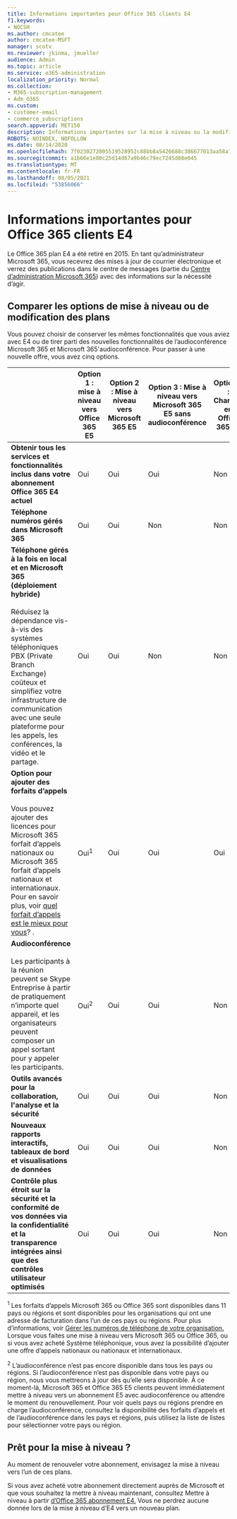 ```yaml
---
title: Informations importantes pour Office 365 clients E4
f1.keywords:
- NOCSH
ms.author: cmcatee
author: cmcatee-MSFT
manager: scotv
ms.reviewer: jkinma, jmueller
audience: Admin
ms.topic: article
ms.service: o365-administration
localization_priority: Normal
ms.collection:
- M365-subscription-management
- Adm_O365
ms.custom:
- customer-email
- commerce_subscriptions
search.appverid: MET150
description: Informations importantes sur la mise à niveau ou la modification des plans pour les clients ayant Office 365 abonnement E4.
ROBOTS: NOINDEX, NOFOLLOW
ms.date: 08/14/2020
ms.openlocfilehash: 7f0230272005519528952c88bb8a5426688c386677013aa58a7e46ad3a25ca2f
ms.sourcegitcommit: a1b66e1e80c25d14d67a9b46c79ec7245d88e045
ms.translationtype: MT
ms.contentlocale: fr-FR
ms.lasthandoff: 08/05/2021
ms.locfileid: "53856066"
---
```

# <a name="important-information-for-office-365-e4-customers"></a>Informations importantes pour Office 365 clients E4

Le Office 365 plan E4 a été retiré en 2015. En tant qu’administrateur Microsoft 365, vous recevrez des mises à jour de courrier électronique et verrez des publications dans le centre de messages (partie du [Centre d’administration Microsoft 365](https://go.microsoft.com/fwlink/p/?linkid=2024339)) avec des informations sur la nécessité d’agir.

## <a name="compare-your-options-for-upgrading-or-changing-plans"></a>Comparer les options de mise à niveau ou de modification des plans

Vous pouvez choisir de conserver les mêmes fonctionnalités que vous aviez avec E4 ou de tirer parti des nouvelles fonctionnalités de l’audioconférence Microsoft 365 et Microsoft 365'audioconférence. Pour passer à une nouvelle offre, vous avez cinq options.

|  | Option 1 : mise à niveau vers Office 365 E5 | Option 2 : Mise à niveau vers Microsoft 365 E5 | Option 3 : Mise à niveau vers Microsoft 365 E5 sans audioconférence | Option 4 : Changer en Office 365 E3 | Option 5 : Changer en Microsoft 365 E3 |
|-|-|-|-|-|-|
| **Obtenir tous les services et fonctionnalités inclus dans votre abonnement Office 365 E4 actuel** | Oui | Oui | Oui | Non | Non |
| **Téléphone numéros gérés dans Microsoft 365** | Oui | Oui | Non | Non | Non |
| **Téléphone gérés à la fois en local et en Microsoft 365 (déploiement hybride)**<br/><br/>Réduisez la dépendance vis-à-vis des systèmes téléphoniques PBX (Private Branch Exchange) coûteux et simplifiez votre infrastructure de communication avec une seule plateforme pour les appels, les conférences, la vidéo et le partage. | Oui | Oui | Non | Non | Non |
| **Option pour ajouter des forfaits d’appels**<br/><br/>Vous pouvez ajouter des licences pour Microsoft 365 forfait d’appels nationaux ou Microsoft 365 forfait d’appels nationaux et internationaux. Pour en savoir plus, voir [quel forfait d’appels est le mieux pour vous](/MicrosoftTeams/calling-plan-landing-page)? . | Oui<sup>1</sup> | Oui | Oui | Oui | Oui |
| **Audioconférence**<br/><br/>Les participants à la réunion peuvent se Skype Entreprise à partir de pratiquement n’importe quel appareil, et les organisateurs peuvent composer un appel sortant pour y appeler les participants. | Oui<sup>2</sup> | Oui | Oui | Non | Non |
| **Outils avancés pour la collaboration, l'analyse et la sécurité** | Oui | Oui | Oui | Non | Non |
| **Nouveaux rapports interactifs, tableaux de bord et visualisations de données** | Oui | Oui | Oui | Non | Non |
| **Contrôle plus étroit sur la sécurité et la conformité de vos données via la confidentialité et la transparence intégrées ainsi que des contrôles utilisateur optimisés** | Oui | Oui | Oui | Non | Oui |

<sup>1</sup> Les forfaits d’appels Microsoft 365 ou Office 365 sont disponibles dans 11 pays ou régions et sont disponibles pour les organisations qui ont une adresse de facturation dans l’un de ces pays ou régions. Pour plus d’informations, voir [Gérer les numéros de téléphone de votre organisation.](/microsoftteams/manage-phone-numbers-for-your-organization/manage-phone-numbers-for-your-organization) Lorsque vous faites une mise à niveau vers Microsoft 365 ou Office 365, ou si vous avez acheté Système téléphonique, vous avez la possibilité d’ajouter une offre d’appels nationaux ou nationaux et internationaux.

<sup>2</sup> L’audioconférence n’est pas encore disponible dans tous les pays ou régions. Si l’audioconférence n’est pas disponible dans votre pays ou région, nous vous mettreons à jour dès qu’elle sera disponible. À ce moment-là, Microsoft 365 et Office 365 E5 clients peuvent immédiatement mettre à niveau vers un abonnement E5 avec audioconférence ou attendre le moment du renouvellement. Pour voir quels pays ou régions prendre [](/microsoftteams/country-and-region-availability-for-audio-conferencing-and-calling-plans/country-and-region-availability-for-audio-conferencing-and-calling-plans) en charge l’audioconférence, consultez la disponibilité des forfaits d’appels et de l’audioconférence dans les pays et régions, puis utilisez la liste de listes pour sélectionner votre pays ou région.

## <a name="ready-to-upgrade"></a>Prêt pour la mise à niveau ?

Au moment de renouveler votre abonnement, envisagez la mise à niveau vers l’un de ces plans.

Si vous avez acheté votre abonnement directement auprès de Microsoft et que vous souhaitez la mettre à niveau maintenant, consultez Mettre à niveau à partir [d’Office 365 abonnement E4.](upgrade-Office-365-E4.md) Vous ne perdrez aucune donnée lors de la mise à niveau d’E4 vers un nouveau plan.
